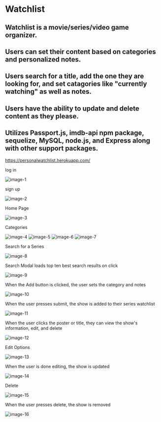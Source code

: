 # Watchlist

## Watchlist is a movie/series/video game organizer.

## Users can set their content based on categories and personalized notes.

## Users search for a title, add the one they are looking for, and set catagories like "currently watching" as well as notes. 

## Users have the ability to update and delete content as they please. 

## Utilizes Passport.js, imdb-api npm package, sequelize, MySQL, node.js, and Express along with other support packages.

https://personalwatchlist.herokuapp.com/

log in

![image-1](instructions/1.PNG)

sign up

![image-2](instructions/2.PNG)

Home Page

![image-3](instructions/3.PNG)

Categories

![image-4](instructions/4.PNG)
![image-5](instructions/5.PNG)
![image-6](instructions/6.PNG)
![image-7](instructions/7.PNG)

Search for a Series

![image-8](instructions/8.PNG)

Search Modal loads top ten best search results on click

![image-9](instructions/9.PNG)

When the Add button is clicked, the user sets the category and notes

![image-10](instructions/10.PNG)

When the user presses submit, the show is added to their series watchlist

![image-11](instructions/11.PNG)

When the user clicks the poster or title, they can view the show's information, edit, and delete

![image-12](instructions/12.PNG)

Edit Options

![image-13](instructions/13.PNG)

When the user is done editing, the show is updated

![image-14](instructions/14.PNG)

Delete

![image-15](instructions/15.PNG)

When the user presses delete, the show is removed

![image-16](instructions/16.PNG)